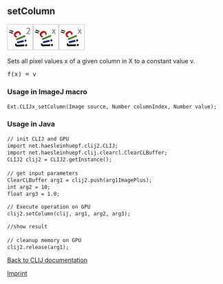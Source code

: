 ## setColumn
![Image](images/mini_clij2_logo.png)![Image](images/mini_clijx_logo.png)![Image](images/mini_clijx_logo.png)

Sets all pixel values x of a given column in X to a constant value v.

<pre>f(x) = v</pre>

### Usage in ImageJ macro
```
Ext.CLIJx_setColumn(Image source, Number columnIndex, Number value);
```


### Usage in Java
```
// init CLIJ and GPU
import net.haesleinhuepf.clij2.CLIJ;
import net.haesleinhuepf.clij.clearcl.ClearCLBuffer;
CLIJ2 clij2 = CLIJ2.getInstance();

// get input parameters
ClearCLBuffer arg1 = clij2.push(arg1ImagePlus);
int arg2 = 10;
float arg3 = 1.0;
```

```
// Execute operation on GPU
clij2.setColumn(clij, arg1, arg2, arg3);
```

```
//show result

// cleanup memory on GPU
clij2.release(arg1);
```


[Back to CLIJ documentation](https://clij.github.io/)

[Imprint](https://clij.github.io/imprint)
